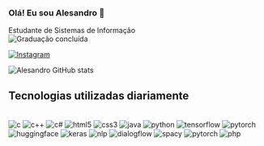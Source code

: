 ### Olá! Eu sou Alesandro 👋
Estudante de Sistemas de Informação </br>
![Graduação concluída](https://img.shields.io/badge/___-%20Graduação_concluída_95.91%25-blue?style=flat&labelColor=red)
</br>

[![Instagram](https://img.shields.io/badge/Instagram-E4405F?style=for-the-badge&logo=instagram&logoColor=white)](https://www.instagram.com/_alesandrosantoss/)

![Alesandro GitHub stats](https://github-readme-stats.vercel.app/api?username=Alesandr0&show_icons=true&theme=dracula)

## Tecnologias utilizadas diariamente
<div style="display: inline_block"><br/>
  <img align="center" alt="c" src="https://img.shields.io/badge/C-00599C?style=for-the-badge&logo=c&logoColor=white" />
  <img align="center" alt="c++" src="https://img.shields.io/badge/C%2B%2B-00599C?style=for-the-badge&logo=c%2B%2B&logoColor=white" />
  <img align="center" alt="c#" src="https://img.shields.io/badge/C%23-239120?style=for-the-badge&logo=c-sharp&logoColor=white" />
  <img align="center" alt="html5" src="https://img.shields.io/badge/HTML5-E34F26?style=for-the-badge&logo=html5&logoColor=white" />
  <img align="center" alt="css3" src="https://img.shields.io/badge/CSS3-1572B6?style=for-the-badge&logo=css3&logoColor=white" />
  <img align="center" alt="java" src="https://img.shields.io/badge/Java-ED8B00?style=for-the-badge&logo=openjdk&logoColor=white" />
  <img align="center" alt="python" src="https://img.shields.io/badge/Python-14354C?style=for-the-badge&logo=python&logoColor=white" />
  <img align="center" alt="tensorflow" src="https://img.shields.io/badge/TensorFlow-FF6F00?style=for-the-badge&logo=tensorflow&logoColor=white" />
  <img align="center" alt="pytorch" src="https://img.shields.io/badge/PyTorch-EE4C2C?style=for-the-badge&logo=pytorch&logoColor=white" />
  <img align="center" alt="huggingface" src="https://img.shields.io/badge/Hugging_Face-7B4B94?style=for-the-badge&logo=HuggingFace&logoColor=white" />
  <img align="center" alt="keras" src="https://img.shields.io/badge/Keras-D00000?style=for-the-badge&logo=keras&logoColor=white" />
  <img align="center" alt="nlp" src="https://img.shields.io/badge/NLP-FF5722?style=for-the-badge&logo=natural-language-processing&logoColor=white" />
  <img align="center" alt="dialogflow" src="https://img.shields.io/badge/Dialogflow-FFBE00?style=for-the-badge&logo=dialogflow&logoColor=white" />
  <img align="center" alt="spacy" src="https://img.shields.io/badge/spaCy-3A3A3A?style=for-the-badge&logo=spacy&logoColor=white" />
  <img align="center" alt="pytorch" src="https://img.shields.io/badge/PyTorch-EE4C2C?style=for-the-badge&logo=pytorch&logoColor=white" />
  <img align="center" alt="php" src="https://img.shields.io/badge/php-EE4C2C?style=for-the-badge&logo=php&logoColor=white" />
</div>
</br>
